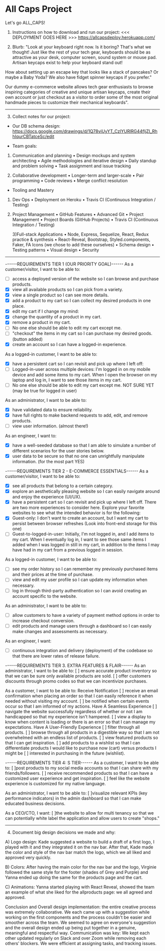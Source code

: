 # All Caps Project

Let's go ALL_CAPS!

1.  Instructions on how to download and run our project: <<< DEPLOYMENT GOES HERE >>> https://allcapsdeploy.herokuapp.com/

2.  Blurb:
    "Look at your keyboard right now. Is it boring? That's what we thought! Just like the rest of your tech gear, keyboards should be as attractive as your desk, computer screen, sound system or mouse pad. Artisan keycaps exist to help your keyboard stand out!

How about setting up an escape key that looks like a stack of pancakes? Or maybe a Baby Yoda? We also have fidget spinner keycaps if you prefer."

Our dummy e-commerce website allows tech gear enthusiasts to browse inspiring categories of creative and unique artisan keycaps, create their own account or just checkout as a visitor to order some of the most original handmade pieces to customize their mechanical keyboards".

---

3.  Collect notes for our project:

* Our DB schema design:
  https://docs.google.com/drawings/d/1Q78viUyYT_CzlYURlRG44fljZI_RhhIqurCBTatceSc/edit

* Team goals:

1.  Communication and planning
    • Design mockups and system architecting
    • Agile methodologies and iterative design
    • Daily standup and problem solving
    • Task assignment and issue tracking

2.  Collaborative development
    • Longer-term and larger-scale
    • Pair programming
    • Code reviews
    • Merge conflict resolution

* Tooling and Mastery

1.  Dev Ops
    • Deployment on Heroku
    • Travis CI (Continuous Integration / Testing)

2.  Project Management
    • GitHub Features
    • Advanced Git
    • Project Management
    • Project Boards (GitHub Projects)
    • Travis CI (Continuous Integration / Testing)

    3)Full-stack Applications
    • Node, Express, Sequelize, React, Redux practice & synthesis
    • React-Reveal, Bootstrap, Styled.components, Faker, FA Icons (we chose to add these ourselves)
    • Schema design
    • Testing patterns
    • Visual design
    • Security

---

------REQUIREMENTS TIER 1 (OUR PRIORITY GOAL)------
As a customer/visitor, I want to be able to:

* [ ] access a deployed version of the website so I can browse and purchase products.
* [x] view all available products so I can pick from a variety.
* [x] view a single product so I can see more details.
* [x] add a product to my cart so I can collect my desired products in one place.
* [x] edit my cart if I change my mind:
* [x] change the quantity of a product in my cart.
* [x] remove a product in my cart.
* [ ] No one else should be able to edit my cart except me.
* [ ] "checkout" the items in my cart so I can purchase my desired goods. (button added)
* [x] create an account so I can have a logged-in experience.

As a logged-in customer, I want to be able to:

* [x] have a persistent cart so I can revisit and pick up where I left off:
* [ ] Logged-in-user across multiple devices: I'm logged in on my mobile device and add some items to my cart. When I open the browser on my laptop and log in, I want to see those items in my cart.
* [ ] No one else should be able to edit my cart except me. NOT SURE YET (may be true for logged in user)

As an administrator, I want to be able to:

* [x] have validated data to ensure reliability.
* [x] have full rights to make backend requests to add, edit, and remove products.
* [ ] view user information. (almost there!)

As an engineer, I want to:

* [x] have a well-seeded database so that I am able to simulate a number of different scenarios for the user stories below.
* [x] user data to be secure so that no one can unrightfully manipulate information. (for the most part YES)

------REQUIREMENTS TIER 2 - E-COMMERCE ESSENTIALS------
As a customer/visitor, I want to be able to:

* [x] see all products that belong to a certain category.
* [x] explore an aesthetically pleasing website so I can easily navigate around and enjoy the experience (UI/UX).
* [x] have a persistent cart so I can revisit and pick up where I left off. There are two more experiences to consider here. Explore your favorite websites to see what the intended behavior is for the following:
* [x] Guest-only: I don't want to create an account, but I want my cart to persist between browser refreshes (Look into front-end storage for this one)
* [ ] Guest-to-logged-in-user: Initially, I'm not logged in, and I add items to my cart. When I eventually log in, I want to see those same
      items I added when I was logged in still in my cart, in addition to the items I may have had in my cart from a previous logged in session.

As a logged-in customer, I want to be able to:

* [ ] see my order history so I can remember my previously purchased items and their prices at the time of purchase.
* [ ] view and edit my user profile so I can update my information when necessary.
* [ ] log in through third-party authentication so I can avoid creating an account specific to the website.

As an administrator, I want to be able to:

* [ ] allow customers to have a variety of payment method options in order to increase checkout conversion.
* [ ] edit products and manage users through a dashboard so I can easily make changes and assessments as necessary.

As an engineer, I want:

* [ ] continuous integration and delivery (deployment) of the codebase so that there are lower rates of release failure.

------REQUIREMENTS TIER 3. EXTRA FEATURES & FLAIR------
As an administrator, I want to be able to:
[ ] ensure accurate product inventory so that we can be sure only available products are sold.
[ ] offer customers discounts through promo codes so that we can incentivize purchases.

As a customer, I want to be able to:
Receive Notification
[ ] receive an email confirmation when placing an order so that I can easily reference it when needed without visiting my account.
[ ] be notified when certain events occur so that I am informed of my actions.
Have A Seamless Experience
[ ] navigate the website successfully regardless of whether or not I am handicapped so that my experience isn't hampered.
[ ] view a display to know when content is loading or there is an error so that I can manage my expectations.
Have A User-Friendly Experience
[ ] filter through all products.
[ ] browse through all products in a digestible way so that I am not overwhelmed with an endless list of products.
[ ] view featured products so that I can get inspiration.
[ ] add products to a wishlist so that I can differentiate products I would like to purchase now (cart) versus products I might be
[ ] interested in purchasing in the future (wishlist).

------REQUIREMENTS TIER 4: S TIER------
As a customer, I want to be able to:
[ ]post products to my social media accounts so that I can share with my friends/followers.
[ ] receive recommended products so that I can have a customized user experience and get inspiration.
[ ] feel like the website experience is customized for my native language.

As an administrator, I want to be able to:
[ ]visualize relevant KPIs (key performance indicators) in the admin dashboard so that I can make educated business
decisions.

As a CEO/CTO, I want:
[ ]the website to allow for multi tenancy so that we can potentially white label the application and allow users to create
"shops."

---

4.  Document big design decisions we made and why:

A) Logo design: Kade suggested a website to build a draft of a first logo, I played with it and they integrated it on the nav bar. After that, Kade made the color and style of the nav bar match the logo, which we all liked and approved very quickly.

B) Colors: After having the main color for the nav bar and the logo, Virginie followed the same style for the footer (shades of Grey and Purple) and Yanna ended up doing the same for the products page and the cart.

C) Animations: Yanna started playing with React Reveal, showed the team an example of what she liked for the allproducts page: we all agreed and approved.

Conclusion and Overall design implementation: the entire creative process was extremely collaborative. We each came up with a suggestion while working on the first components and the process couldn't be easier and smoother across the team. We seemed to agree on everyone's suggestion and the overall design ended up being put together in a genuine, meaningful and respectful way.
Communication was key: We kept each other updated regularly on Slack and over Zoom while removing each others' blockers. We were efficient at assigning tasks, and tracking issues.
